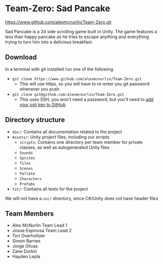 # Team-Zero: Sad Pancake

https://www.github.com/alexmcnurlin/Team-Zero.git

Sad Pancake is a 2d side scrolling game built in Unity. The game features a less than happy pancake as he tries to escape anything and everything trying to turn him into a delicious breakfast.

## Download
In a terminal with git installed run one of the following
* `git clone https://www.github.com/alexmcnurlin/Team-Zero.git`
    * This will use https, so you will have to re-enter you git password whenever you push
* `git clone git@github.com:alexmcnurlin/Team-Zero.git`
    * This uses SSH, you won't need a password, but you'll need to [add your ssh key to GitHub](https://help.github.com/articles/connecting-to-github-with-ssh/)


## Directory structure
* `doc/`: Contains all documentation related to the project
* `Assets/`: Unity project files, including our scripts
    - `scripts`: Contains one directory per team member for private classes, as well as autogenerated Unity files
    - `Sounds`
    - `Sprites`
    - `Tiles`
    - `Scenes`
    - `Pallete`
    - `Characters`
    - `Prefabs`
* `tst/`: Contains all tests for the project

We will not have a `inc/` directory, since C#/Unity does not have header files


## Team Members
* Alex McNurlin Team Lead 1
* Josue Espinosa Team Lead 2
* Tori Overholtzer
* Simon Barnes
* Jorge Olivas
* Zane Durkin
* Hayden Lepla
